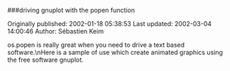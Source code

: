 ###driving gnuplot with the popen function

Originally published: 2002-01-18 05:38:53
Last updated: 2002-03-04 14:00:46
Author: Sébastien Keim

os.popen is really great when you need to drive a text based software.\nHere is a sample of use which create animated graphics using the free software gnuplot.